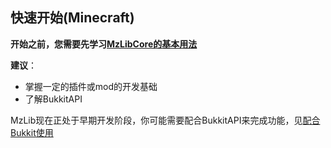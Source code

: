 ## 快速开始(Minecraft)

**开始之前，您需要先学习[MzLibCore的基本用法](./../../core/tutorial/begin.md)**

**建议**：
  - 掌握一定的插件或mod的开发基础
  - 了解BukkitAPI

MzLib现在正处于早期开发阶段，你可能需要配合BukkitAPI来完成功能，见[配合Bukkit使用](../bukkit.md)